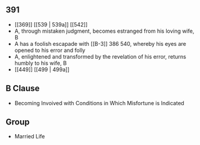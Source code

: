 ## 391
- [[369]] [[539 | 539a]] [[542]] 
- A, through mistaken judgment, becomes estranged from his loving wife, B
- A has a foolish escapade with [[B-3]] 386 540, whereby his eyes are opened to his error and folly
- A, enlightened and transformed by the revelation of his error, returns humbly to his wife, B
- [[449]] [[499 | 499a]] 

## B Clause
- Becoming Invoived with Conditions in Which Misfortune is Indicated

## Group
- Married Life

